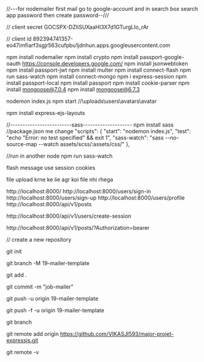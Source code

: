 //---for nodemailer first mail go to google-account and in search box search app password then create password--///

// client secret
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

// client id
892394741357-eo47imfiarf3sgjr563cufpbu1jdnhun.apps.googleusercontent.com

npm install nodemailer
npm install crypto
npm install passport-google-oauth
https://console.developers.google.com/
npm install jsonwebtoken
npm install passport-jwt
npm install multer
npm install connect-flash
npm run sass-watch
npm install connect-mongo
npm i express-session
npm install passport-local
npm install passport
npm install cookie-parser
npm install mongoose@7.0.4
npm install mongoose@6.7.3

nodemon index.js
npm start
//\uploads\\users\\avatars\\avatar

npm install express-ejs-layouts

//-------------------------sass--------------------
npm install sass
//package.json me change
"scripts": {
"start": "nodemon index.js",
"test": "echo \"Error: no test specified\" && exit 1",
"sass-watch": "sass --no-source-map --watch assets/scss/:assets/css/"
},

//run in another node
npm run sass-watch


flash message use session cookies

file upload krne ke lie agr koi file nhi rhega

http://localhost:8000/
http://localhost:8000/users/sign-in
http://localhost:8000/users/sign-up
http://localhost:8000/users/profile
http://localhost:8000/api/v1/posts

http://localhost:8000/api/v1/users/create-session

http://localhost:8000/api/v1/posts/?Authorization=bearer



// create a new repository

git init

git branch -M 19-mailer-template

git add .

git commit -m "job-mailer"

git push -u origin 19-mailer-template

git push -f -u origin 19-mailer-template

git branch

git remote add origin https://github.com/VIKASJI593/major-projet-expressjs.git

git remote -v

